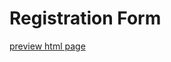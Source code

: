 # Registration Form

[preview html page](https://html-preview.github.io/?url=https://github.com/ahmadlatif1/Pre-Bootcamp-public/blob/main/Registration-form/Register.html)
